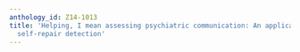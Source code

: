 ```yaml
---
anthology_id: Z14-1013
title: 'Helping, I mean assessing psychiatric communication: An application of incremental
  self-repair detection'
---
```

